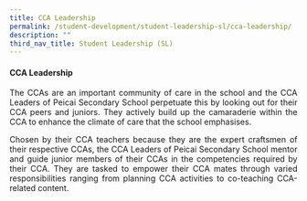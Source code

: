 ```yaml
---
title: CCA Leadership
permalink: /student-development/student-leadership-sl/cca-leadership/
description: ""
third_nav_title: Student Leadership (SL)
---
```

<h4><strong>CCA Leadership</strong></h4>
<p></p><p align="justify">The CCAs are an important community of care in the school and the CCA Leaders of Peicai Secondary School perpetuate this by looking out for their CCA peers and juniors. They actively build up the camaraderie within the CCA to enhance the climate of care that the school emphasises.</p>
<p></p><p align="justify">Chosen by their CCA teachers because they are the expert craftsmen of their respective CCAs, the CCA Leaders of Peicai Secondary School mentor and guide junior members of their CCAs in the competencies required by their CCA. They are tasked to empower their CCA mates through varied responsibilities ranging from planning CCA activities to co-teaching CCA-related content.</p>